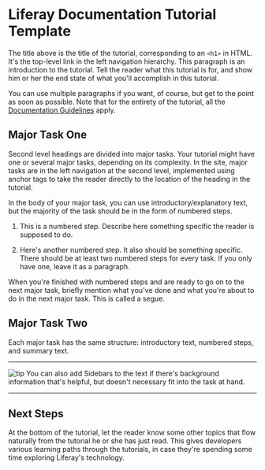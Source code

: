 # Liferay Documentation Tutorial Template

The title above is the title of the tutorial, corresponding to an `<h1>` in
HTML. It's the top-level link in the left navigation hierarchy. This paragraph
is an introduction to the tutorial. Tell the reader what this tutorial is for,
and show him or her the end state of what you'll accomplish in this tutorial. 

You can use multiple paragraphs if you want, of course, but get to the point as
soon as possible. Note that for the entirety of the tutorial, all the
[Documentation Guidelines](https://github.com/liferay/liferay-docs/tree/master/guidelines) 
apply. 

## Major Task One

Second level headings are divided into major tasks. Your tutorial might have
one or several major tasks, depending on its complexity. In the site, major
tasks are in the left navigation at the second level, implemented using anchor
tags to take the reader directly to the location of the heading in the tutorial. 

In the body of your major task, you can use introductory/explanatory text, but
the majority of the task should be in the form of numbered steps. 

1. This is a numbered step. Describe here something specific the reader is
   supposed to do. 

2. Here's another numbered step. It also should be something specific. There
   should be at least two numbered steps for every task. If you only have one,
   leave it as a paragraph. 

When you're finished with numbered steps and are ready to go on to the next
major task, briefly mention what you've done and what you're about to do in the
next major task. This is called a segue. 

## Major Task Two 

Each major task has the same structure: introductory text, numbered steps, and
summary text. 

---

![tip](../../images/01-tip.png) You can also add Sidebars to the text if there's
background information that's helpful, but doesn't necessary fit into the task
at hand. 

---

## Next Steps

At the bottom of the tutorial, let the reader know some other topics that flow
naturally from the tutorial he or she has just read. This gives developers
various learning paths through the tutorials, in case they're spending some time
exploring Liferay's technology. 
